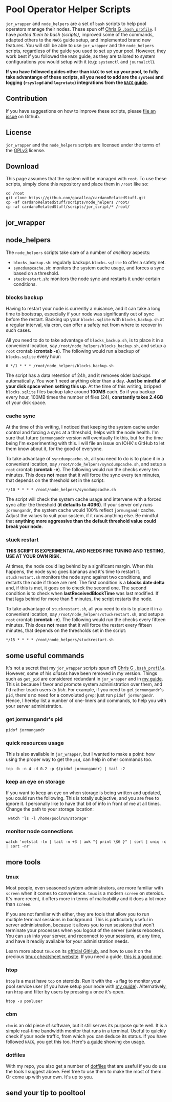 # Pool Operator Helper Scripts #

```jor_wrapper``` and ```node_helpers``` are a set of ```bash``` scripts to help pool operators manage their nodes. These spun off [Chris G ```.bash_profile```](https://github.com/Chris-Graffagnino/Jormungandr-for-Newbs/blob/master/config/.bash_profile). I have *ported them to bash (scripts)*, improved some of the commands, adapted others to the ```NACG``` guide setup, and implemented brand new features. You will still be able to use ```jor_wrapper``` and the ```node_helpers``` scripts, regardless of the guide you used to set up your pool. However, they work best if you followed the ```NACG``` guide, as they are tailored to system configurations you would setup with it (e.g: ```systemctl``` and ```journalctl```).

**If you have followed guides other than ```NACG``` to set up your pool, to fully take advantange of these scripts, all you need to add are the ```systemd``` and logging (```rsyslogd``` and ```logrotate```) integrations from the [```NACG``` guide](NACG.md).**

## Contribution ##

If you have suggestions on how to improve these scripts, please [file an issue](https://github.com/gacallea/cardanoRelatedStuff/issues) on Github.

## License ##

```jor_wrapper``` and the ```node_helpers``` scripts are licensed under the terms of the [GPLv3](scripts/LICENSE) license.

## Download ##

This page assumes that the system will be managed with ```root```. To use these scripts, simply clone this repository and place them in ```/root``` like so:

```text
cd /root
git clone https://github.com/gacallea/cardanoRelatedStuff.git
cp -af cardanoRelatedStuff/scripts/node_helpers /root/
cp -af cardanoRelatedStuff/scripts/jor_script/* /root/
```

## jor_wrapper ##

## node_helpers ##

The ```node_helpers``` scripts take care of a number of *ancillary* aspects:

- ```blocks_backup.sh```: regularly backups ```blocks.sqlite``` to offer a safety net.
- ```syncdumpcache.sh```: monitors the system cache usage, and forces a sync based on a threshold.
- ```stuckrestart.sh```: monitors the node sync and restarts it under certain conditions.

### blocks backup ###

Having to restart your node is currently a nuisance, and it can take a long time to bootstrap, especially if your node was significantly out of sync before the restart. Backing up your ```blocks.sqlite``` with ```blocks_backup.sh``` at a regular interval, via cron, can offer a safety net from where to recover in such cases.

All you need to do to take advantage of ```blocks_backup.sh```, is to place it in a convenient location, say ```/root/node_helpers/blocks_backup.sh```, and setup a ```root``` crontab (**crontab -e**). The following would run a backup of ```blocks.sqlite``` every hour:

```0 */1 * * * /root/node_helpers/blocks_backup.sh```

The script has a data retention of 24h, and it removes older backups automatically. You won't need anything older than a day. **Just be mindful of your disk space when setting this up**. At the time of this writing, bzipped ```blocks.sqlite``` files backup take around **100MB** each. So if you backup every hour, 100MB times the number of files (24), **constantly takes 2.4GB** of your disk space.

### cache sync ###

At the time of this writing, I noticed that keeping the system cache under control and forcing a sync at a threshold, helps with the node health. I'm sure that future ```jormungandr``` version will eventually fix this, but for the time being I'm experimenting with this. I will file an issue on IOHK's GitHub to let them know about it, for the good of everyone.

To take advantage of ```syncdumpcache.sh```, all you need to do is to place it in a convenient location, say ```/root/node_helpers/syncdumpcache.sh```, and setup a ```root``` crontab (**crontab -e**). The following would run the checks every ten minutes. This does **not** mean that it will force the sync every ten minutes, that depends on the threshold set in the script:

```*/10 * * * * /root/node_helpers/syncdumpcache.sh```

The script will check the system cache usage and intervene with a forced sync after the threshold (**it defaults to 4096)**. If your server only runs ```jormungandr```, the system cache would 100% reflect ```jormungandr``` cache. Adjust the values to suit your system, if it runs anything else. Be mindful that **anything more aggressive than the default threshold value could break your node**.

### stuck restart ###

**THIS SCRIPT IS EXPERIMENTAL AND NEEDS FINE TUNING AND TESTING, USE AT YOUR OWN RISK.**

At times, the node could lag behind by a significant margin. When this happens, the node sync goes bananas and it's time to restart it. ```stuckrestart.sh``` monitors the node sync against two conditions, and restarts the node if those are met. The first condition is a **blocks date delta** and, if this is met, it goes on to check the second one. The second condition is to check when **lastReceivedBlockTime** was last modified. If that lags behind for more than 5 minutes, the script restarts the node.

To take advantage of ```stuckrestart.sh```, all you need to do is to place it in a convenient location, say ```/root/node_helpers/stuckrestart.sh```, and setup a ```root``` crontab (**crontab -e**). The following would run the checks every fifteen minutes. This does **not** mean that it will force the restart every fifteen minutes, that depends on the thresholds set in the script:

```*/15 * * * * /root/node_helpers/stuckrestart.sh```

## some useful commands ##

It's not a secret that my ```jor_wrapper``` scripts spun off [Chris G ```.bash_profile```](https://github.com/Chris-Graffagnino/Jormungandr-for-Newbs/blob/master/config/.bash_profile). However, some of his *aliases* have been removed in my version. Things such as ```get_pid``` are considered redundant in ```jor_wrapper``` and in [my guide](NACG.md). This is because I favor and promote system administration over them, and I'd rather teach users *to fish*. For example, if you need to get ```jormungandr```'s ```pid```, there's no need for a convoluted ```grep```; just run ```pidof jormungandr```. Hence, I hereby list a number of one-liners and commands, to help you with your server administration.

### get jormungandr's pid ###

```pidof jormungandr```

### quick resources usage ###

This is also available in ```jor_wrapper```, but I wanted to make a point: how using the proper way to get the ```pid```, can help in other commands too.

```top -b -n 4 -d 0.2 -p $(pidof jormungandr) | tail -2```

### keep an eye on storage ###

If you want to keep an eye on when storage is being written and updated, you could run the following. This is totally subjective, and you are free to ignore it. I personally like to have that bit of info in front of me at all times. Change the path to your storage location:

``` watch 'ls -l /home/poolrun/storage'```

### monitor node connections ###

```watch 'netstat -tn | tail -n +3 | awk "{ print \$6 }" | sort | uniq -c | sort -nr'```

## more tools ##

### tmux ###

Most people, even seasoned system administrators, are more familiar with ```screen``` when it comes to convenience. ```tmux``` is a modern ```screen``` on steroids. It's more recent, it offers more in terms of malleability and it does a lot more than ```screen```.

If you are not familiar with either, they are tools that allow you to run multiple terminal sessions in background. This is particularly useful in server administration, because it allows you to run sessions that won't terminate your processes when you logout of the server (unless rebooted). You can ```ssh``` into your server, and reconnect to your sessions, at any time, and have it readily available for your administration needs.

Learn more about ```tmux``` on its [official GitHub](https://github.com/tmux/tmux/wiki), and how to use it on the precious [tmux cheatsheet website](https://tmuxcheatsheet.com/). If you need a guide, [this is a good one](https://linuxize.com/post/getting-started-with-tmux/).

### htop ###

 ```htop``` is a must have ```top``` on steroids. Run it with the ```-u``` flag to monitor your pool service user (if you have setup your node with [my guide](NACG.md)). Alternatively, run ```htop``` and filter by users by pressing ```u``` once it's open.

 ```htop -u pooluser```

### cbm ###

```cbm``` is an old piece of software, but it still serves its purpose quite well. It is a simple real-time bandwidth monitor that runs in a terminal. Useful to quickly check if your node traffic, from which you can deduce its status. If you have followed ```NACG```, you get this too. Here's [a guide](https://www.tecmint.com/cbm-shows-network-bandwidth-traffic-in-ubuntu/) showing ```cbm``` usage.

### dotfiles ###

With my repo, you also get a number of [dotfiles](dotfiles/) that are useful if you do use the tools I suggest above. Feel free to use them to make the most of them. Or come up with your own. It's up to you.

## send your tip to pooltool ##
